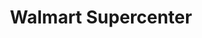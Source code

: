 ---
title: "Walmart Supercenter"
url: /virginia-beach/walmart-supercenter-virginia-beach-boulevard/
shop: supermarket
---